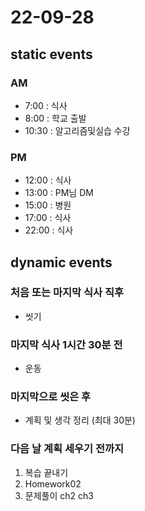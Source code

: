 # 22-09-28

## static events

### AM
- 7:00 : 식사
- 8:00 : 학교 출발
- 10:30 : 알고리즘및실습 수강

### PM
- 12:00 : 식사
- 13:00 : PM님 DM
- 15:00 : 병원
- 17:00 : 식사
- 22:00 : 식사

## dynamic events

### 처음 또는 마지막 식사 직후
- 씻기

### 마지막 식사 1시간 30분 전
- 운동

### 마지막으로 씻은 후
- 계획 및 생각 정리 (최대 30분)

### 다음 날 계획 세우기 전까지
1. 복습 끝내기
2. Homework02
3. 문제풀이 ch2 ch3